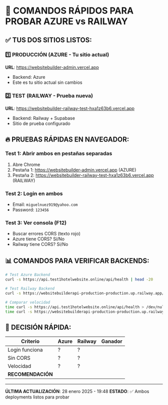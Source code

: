 # 🚀 COMANDOS RÁPIDOS PARA PROBAR AZURE vs RAILWAY

## ✅ TUS DOS SITIOS LISTOS:

### 1️⃣ PRODUCCIÓN (AZURE - Tu sitio actual)
**URL**: https://websitebuilder-admin.vercel.app
- Backend: Azure
- Este es tu sitio actual sin cambios

### 2️⃣ TEST (RAILWAY - Prueba nueva)
**URL**: https://websitebuilder-railway-test-hxa1z63b6.vercel.app
- Backend: Railway + Supabase
- Sitio de prueba configurado

## 🔥 PRUEBAS RÁPIDAS EN NAVEGADOR:

### Test 1: Abrir ambos en pestañas separadas
1. Abre Chrome
2. Pestaña 1: https://websitebuilder-admin.vercel.app (AZURE)
3. Pestaña 2: https://websitebuilder-railway-test-hxa1z63b6.vercel.app (RAILWAY)

### Test 2: Login en ambos
- Email: `miguelnuez919@yahoo.com`
- Password: `123456`

### Test 3: Ver consola (F12)
- Buscar errores CORS (texto rojo)
- Azure tiene CORS? Sí/No
- Railway tiene CORS? Sí/No

## 📊 COMANDOS PARA VERIFICAR BACKENDS:

```bash
# Test Azure Backend
curl -s https://api.test1hotelwebsite.online/api/health | head -20

# Test Railway Backend
curl -s https://websitebuilderapi-production-production.up.railway.app/api/health | head -20

# Comparar velocidad
time curl -s https://api.test1hotelwebsite.online/api/health > /dev/null
time curl -s https://websitebuilderapi-production-production.up.railway.app/api/health > /dev/null
```

## 🎯 DECISIÓN RÁPIDA:

| Criterio | Azure | Railway | Ganador |
|----------|-------|---------|---------|
| Login funciona | ? | ? | |
| Sin CORS | ? | ? | |
| Velocidad | ? | ? | |
| **RECOMENDACIÓN** | | | |

---

**ÚLTIMA ACTUALIZACIÓN**: 28 enero 2025 - 19:48
**ESTADO**: ✅ Ambos deployments listos para probar